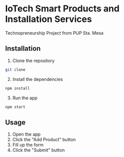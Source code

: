 # IoTech Smart Products and Installation Services
Technopreneurship Project from PUP Sta. Mesa


## Installation
1. Clone the repository
```bash
git clone
```

2. Install the dependencies
```bash
npm install
```

3. Run the app
```bash
npm start
```

## Usage
1. Open the app
2. Click the "Add Product" button
3. Fill up the form
4. Click the "Submit" button


